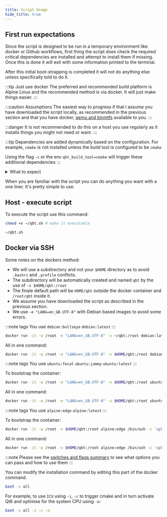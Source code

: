 ```yaml
---
title: Script Usage
hide_title: true
---
```


## First run expectations

Since the script is designed to be run in a temporary environment like docker or Github workflows, first thing the script does check the required critical dependencies are installed and attempt to install them if missing. Once this is done it will exit with some information printed to the terminal.

After this initial boot-strapping is completed it will not do anything else unless specifically told to do it.

:::tip Just use docker
The preferred and recommended build platform is Alpine Linux and the recommended method is via docker. It will just make things easier.
:::

:::caution Assumptions
The easiest way to progress if that I assume you have downloaded the script locally, as recommended in the previous section and that you have docker, [qemu and binmtfs](glossary/qemu) available to you.
:::

:::danger
It is not recommended to do this on a host you use regularly as it installs things you might not need or want.
:::

<Advanced>

:::tip
Dependencies are added dynamically based on the configuration. For example, `cmake` is not installed unless the build tool is configured to be `cmake`

Using the flag `-c` or the env `qbt_build_tool=cmake` will trigger these additional dependencies
:::
</Advanced>

<details className="custom-details">
  <summary>What to expect</summary>
  ![](@site/static/docs_images/script_usage/1.png)
</details>

When you are familiar with the script you can do anything you want with a one liner. It's pretty simple to use.

## Host - execute script

To execute the script use this command:

```bash
chmod +x ~/qbt.sh # make it executable
```

```bash
~/qbt.sh
```

## Docker via SSH

<Tabs>

<TabItem value="Notes" label="Notes">

Some notes on the dockers method:

- We will use a subdirectory and not your `$HOME` directory as to avoid `.bashrc` and `.profile` conflicts.
- The subdirectory will be automatically created and named `qbt` by the use of `-v $HOME/qbt:/root`
- The finale default path will be `HOME/qbt` outside the docker container and `/root/qbt` inside it.
- We assume you have downloaded the script as described in the previous section.
- We use `-e "LANG=en_GB.UTF-8"` with Debian based images to avoid some errors.

</TabItem>

<TabItem value="Debian Linux" label="Debian">

:::note tags
You use `debian:bullseye` `debian:latest`
:::

```bash
docker run -it -w /root -e "LANG=en_GB.UTF-8" -v ~/qbt:/root debian:latest bash qbt.sh
```

All in one command:

```bash
docker run -it -w /root -e "LANG=en_GB.UTF-8" -v $HOME/qbt:/root debian:latest /bin/bash -c 'apt update && apt install -y curl && curl -sL git.io/qbstatic | bash -s all'
```

</TabItem>

<TabItem value="Ubuntu Linux" label="Ubuntu">

:::note tags
You use `ubuntu:focal` `ubuntu:jammy` `ubuntu:latest`
:::

To bootstrap the container:

```bash
docker run -it -w /root -e "LANG=en_GB.UTF-8" -v $HOME/qbt:/root ubuntu:latest /bin/bash -c 'apt update && apt install -y curl && bash'
```

All in one command:

```bash
docker run -it -w /root -e "LANG=en_GB.UTF-8" -v $HOME/qbt:/root ubuntu:latest /bin/bash -c 'apt update && apt install -y curl && curl -sL git.io/qbstatic | bash -s all'
```

</TabItem>

<TabItem value="Alpine Linux" label="Alpine">

:::note tags
You use `alpine:edge` `alpine:latest`
:::

To bootstrap the container:

```bash
docker run -it -w /root -v $HOME/qbt:/root alpine:edge /bin/ash -c 'apk update && apk add bash curl && bash'
```

All in one command:

```bash
docker run -it -w /root -v $HOME/qbt:/root alpine:edge /bin/ash -c 'apk update && apk add bash curl && curl -sL git.io/qbstatic | bash -s all'
```

</TabItem>
</Tabs>

<Advanced>

:::note
Please see the [switches and flags summary](./build-help?id=switches-and-flags-summarised) to see what options you can pass and how to use them
:::

You can modify the installation command by editing this part of the docker command.

```bash
bash -s all
```

For example, to use `ICU` using `-i`, `-c` to trigger cmake and in turn activate Qt6 and optimise for the system CPU using `-o`:

```bash
bash -s all -i -c -o
```

</Advanced>
